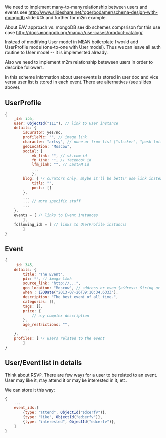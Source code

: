 We need to implement many-to-many relationship between users and events 
see http://www.slideshare.net/rogerbodamer/schema-design-with-mongodb 
slide #35 and further for m2m example.

About  EAV approach vs. mongoDB see db schemes comparison for this use case 
http://docs.mongodb.org/manual/use-cases/product-catalog/

Instead of modifying User model in MEAN boilerplate I would add UserProfile 
model (one-to-one with User model). Thus we can leave all auth routine to 
User model -- it is implemented already.

Also we need to implement m2m relationship beteween users in order to describe
followers.

In this scheme information about user events is stored in user doc and vice versa
user list is stored in each event. There are alternatives (see slides above).

UserProfile
-----------
``` javascript
{
    _id: 123,
    user: ObjectId("111"), // link to User instance
    details: {
        isCurator: yes/no,
        profilePic: "", // image link
        character: "artsy", // none or from list ["slacker", "posh totty", ...]
        geoLocation: "Moscow",
        social: {
            vk_link: "", // vk.com id
            fb_link: "", // facebook id
            lfm_link: "", // LastFM id
            ... 
            },
        blog: { // curators only. maybe it'll be better use link instead of embedding
            title: "",
            posts: []
        },
        ...
        ... // more specific stuff
        ...
    },
    events = [ // links to Event instances
        ],
    following_ids = [ // links to UserProfile instances
        ]
}
```

Event
-----
``` javascript
{
    _id: 345,
    details: {
        title: "The Event",
        pic: "", // image link
        source_link: "http://...",
        geo_location: "Moscow", // address or even {address: String or Doc, coords: [long, latt]}
        when : ISODate("2013-07-26T09:10:34.633Z"),
        description: "The best event of all time.",
        categories: [],
        tags: [],
        price: {
            // any complex description
        },
        age_restrictions: "",
        ...
    },
    profiles: [ // users related to the event
        ]
}
```

User/Event list in details
--------------------------
Think about RSVP. There are few ways for a user to be related to an event.
User may like it, may attend it or may be interested in it, etc.

We can store it this way:
``` javascript
{
    ...
    event_ids:[
        {type: "attend", ObjectId("edcerfv")},
        {type: "like", ObjectId("edcerfv")},
        {type: "interested", ObjectId("edcerfv")},
    ]
}
```

